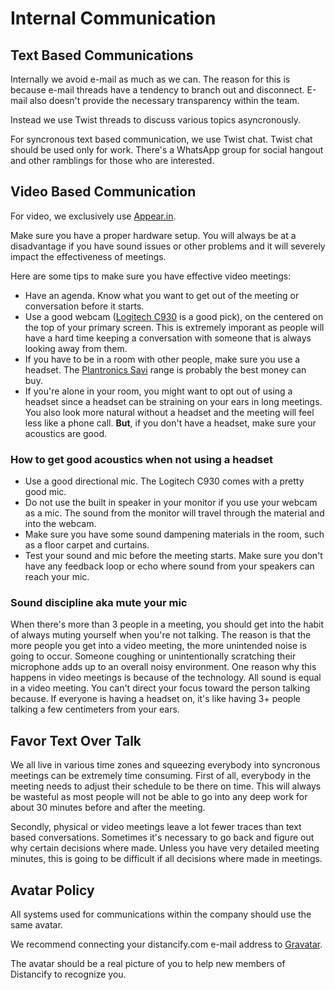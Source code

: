 # Internal Communication

## Text Based Communications

Internally we avoid e-mail as much as we can. The reason for this is because e-mail threads have a tendency to branch out and disconnect. E-mail also doesn't provide the necessary transparency within the team.

Instead we use Twist threads to discuss various topics asyncronously.

For syncronous text based communication, we use Twist chat. Twist chat should be used only for work. There's a WhatsApp group for social hangout and other ramblings for those who are interested.

## Video Based Communication

For video, we exclusively use [Appear.in](https://appear.in/).

Make sure you have a proper hardware setup. You will always be at a disadvantage if you have sound issues or other problems and it will severely impact the effectiveness of meetings.

Here are some tips to make sure you have effective video meetings:

- Have an agenda. Know what you want to get out of the meeting or conversation before it starts.
- Use a good webcam ([Logitech C930](https://www.logitech.com/en-us/product/c930e-webcam) is a good pick), on the centered on the top of your primary screen. This is extremely imporant as people will have a hard time keeping a conversation with someone that is always looking away from them.
- If you have to be in a room with other people, make sure you use a headset. The [Plantronics Savi](https://www.plantronics.com/gb/en/product/savi-8200?skuId=W8220) range is probably the best money can buy.
- If you're alone in your room, you might want to opt out of using a headset since a headset can be straining on your ears in long meetings. You also look more natural without a headset and the meeting will feel less like a phone call. **But**, if you don't have a headset, make sure your acoustics are good.

### How to get good acoustics when not using a headset

- Use a good directional mic. The Logitech C930 comes with a pretty good mic.
- Do not use the built in speaker in your monitor if you use your webcam as a mic. The sound from the monitor will travel through the material and into the webcam.
- Make sure you have some sound dampening materials in the room, such as a floor carpet and curtains.
- Test your sound and mic before the meeting starts. Make sure you don't have any feedback loop or echo where sound from your speakers can reach your mic.

### Sound discipline aka mute your mic

When there's more than 3 people in a meeting, you should get into the habit of always muting yourself when you're not talking. The reason is that the more people you get into a video meeting, the more unintended noise is going to occur. Someone coughing or unintentionally scratching their microphone adds up to an overall noisy environment. One reason why this happens in video meetings is because of the technology. All sound is equal in a video meeting. You can't direct your focus toward the person talking because. If everyone is having a headset on, it's like having 3+ people talking a few centimeters from your ears.

## Favor Text Over Talk

We all live in various time zones and squeezing everybody into syncronous meetings can be extremely time consuming. First of all, everybody in the meeting needs to adjust their schedule to be there on time. This will always be wasteful as most people will not be able to go into any deep work for about 30 minutes before and after the meeting.

Secondly, physical or video meetings leave a lot fewer traces than text based conversations. Sometimes it's necessary to go back and figure out why certain decisions where made. Unless you have very detailed meeting minutes, this is going to be difficult if all decisions where made in meetings.

## Avatar Policy

All systems used for communications within the company should use the same avatar.

We recommend connecting your distancify.com e-mail address to [Gravatar](https://www.gravatar.com).

The avatar should be a real picture of you to help new members of Distancify to recognize you.
